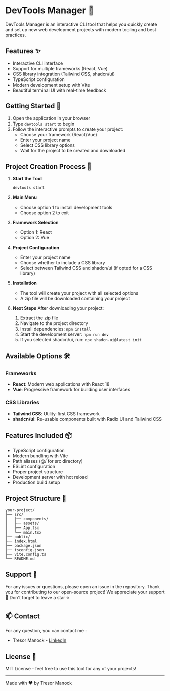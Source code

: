 # DevTools Manager 🚀

DevTools Manager is an interactive CLI tool that helps you quickly create and set up new web development projects with modern tooling and best practices.

## Features ✨

- Interactive CLI interface
- Support for multiple frameworks (React, Vue)
- CSS library integration (Tailwind CSS, shadcn/ui)
- TypeScript configuration
- Modern development setup with Vite
- Beautiful terminal UI with real-time feedback

## Getting Started 🎯

1. Open the application in your browser
2. Type `devtools start` to begin
3. Follow the interactive prompts to create your project:
   - Choose your framework (React/Vue)
   - Enter your project name
   - Select CSS library options
   - Wait for the project to be created and downloaded

## Project Creation Process 📝

1. **Start the Tool**
   ```bash
   devtools start
   ```

2. **Main Menu**
   - Choose option 1 to install development tools
   - Choose option 2 to exit

3. **Framework Selection**
   - Option 1: React
   - Option 2: Vue

4. **Project Configuration**
   - Enter your project name
   - Choose whether to include a CSS library
   - Select between Tailwind CSS and shadcn/ui (if opted for a CSS library)

5. **Installation**
   - The tool will create your project with all selected options
   - A zip file will be downloaded containing your project

6. **Next Steps**
   After downloading your project:
   1. Extract the zip file
   2. Navigate to the project directory
   3. Install dependencies: `npm install`
   4. Start the development server: `npm run dev`
   5. If you selected shadcn/ui, run: `npx shadcn-ui@latest init`

## Available Options 🛠️

### Frameworks
- **React**: Modern web applications with React 18
- **Vue**: Progressive framework for building user interfaces

### CSS Libraries
- **Tailwind CSS**: Utility-first CSS framework
- **shadcn/ui**: Re-usable components built with Radix UI and Tailwind CSS

## Features Included 📦

- TypeScript configuration
- Modern bundling with Vite
- Path aliases (@/ for src directory)
- ESLint configuration
- Proper project structure
- Development server with hot reload
- Production build setup

## Project Structure 📁

```
your-project/
├── src/
│   ├── components/
│   ├── assets/
│   ├── App.tsx
│   └── main.tsx
├── public/
├── index.html
├── package.json
├── tsconfig.json
├── vite.config.ts
└── README.md
```

## Support 💬

For any issues or questions, please open an issue in the repository.
Thank you for contributing to our open-source project! We appreciate your support 🚀
Don't forget to leave a star ⭐

## 📫 Contact
For any question, you can contact me :
- Tresor Manock - [LinkedIn](https://www.linkedin.com/in/tr%C3%A9sormanock/)

## License 📄

MIT License - feel free to use this tool for any of your projects!

---

Made with ❤️ by Tresor Manock